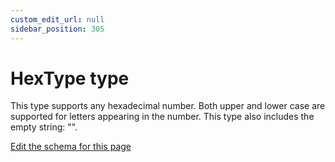 ```yaml
---
custom_edit_url: null
sidebar_position: 305
---
```

# HexType type
This type supports any hexadecimal number. Both upper and lower case are supported for letters appearing in the number. This type also includes the empty string: "".

[Edit the schema for this page](https://github.com/wixtoolset/web/blob/master/src/xsd4/wix.xsd)